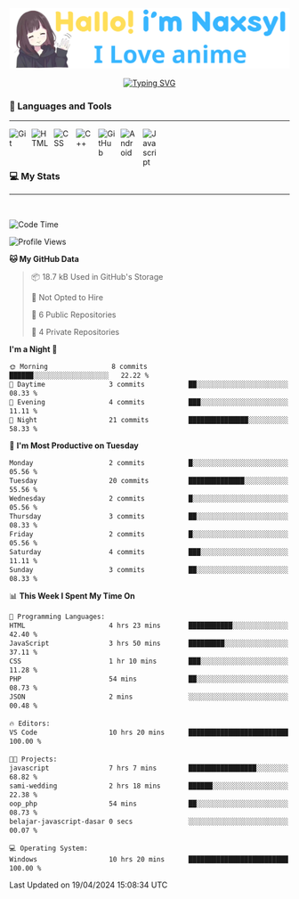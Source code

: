 <p align="center"><a href="https://github.com/Naxsyl"><img width=580px alt="Hello, I'm Naxsyl. I Love Anime" src="img/banner.png" /></a></p>

<p align="center">
<a href="https://git.io/typing-svg"><img src="https://readme-typing-svg.herokuapp.com?font=Fira+Code&weight=600&size=22&pause=1000&center=true&vCenter=true&random=false&width=435&lines=Newbie+Programmer;Back-end+web+and+app+developer;Learn+Something+Interesting" alt="Typing SVG" /></a>
</p>

### 🧰 Languages and Tools

---

<img align="left" alt="Git" width="30px" style="padding-right:10px;" src="https://cdn.jsdelivr.net/gh/devicons/devicon/icons/git/git-original.svg" />
<img align="left" alt="HTML" width="30px" style="padding-right:10px;" src="https://cdn.jsdelivr.net/gh/devicons/devicon/icons/html5/html5-plain.svg" />
<img align="left" alt="CSS" width="30px" style="padding-right:10px;" src="https://cdn.jsdelivr.net/gh/devicons/devicon/icons/css3/css3-plain.svg" />
<img align="left" alt="C++" width="30px" style="padding-right:10px;" src="https://cdn.jsdelivr.net/gh/devicons/devicon/icons/cplusplus/cplusplus-line.svg" />
<img align="left" alt="GitHub" width="30px" style="padding-right:10px;" src="https://cdn.jsdelivr.net/gh/devicons/devicon/icons/github/github-original.svg" />
<img align="left" alt="Android" width="30px" style="padding-right:10px;" src="https://cdn.jsdelivr.net/gh/devicons/devicon/icons/android/android-plain.svg" />
<img align="left" alt="Javascript" width="30px" style="padding-right:10px;" src="https://cdn.jsdelivr.net/gh/devicons/devicon@latest/icons/javascript/javascript-original.svg" />
<br>
<br>
<br>


### 💻 My Stats

---

<br>

<!--START_SECTION:waka-->
![Code Time](http://img.shields.io/badge/Code%20Time-16%20hrs%2036%20mins-blue)

![Profile Views](http://img.shields.io/badge/Profile%20Views-234-blue)

**🐱 My GitHub Data** 

> 📦 18.7 kB Used in GitHub's Storage 
 > 
> 🚫 Not Opted to Hire
 > 
> 📜 6 Public Repositories 
 > 
> 🔑 4 Private Repositories 
 > 
**I'm a Night 🦉** 

```text
🌞 Morning                8 commits           ██████░░░░░░░░░░░░░░░░░░░   22.22 % 
🌆 Daytime                3 commits           ██░░░░░░░░░░░░░░░░░░░░░░░   08.33 % 
🌃 Evening                4 commits           ███░░░░░░░░░░░░░░░░░░░░░░   11.11 % 
🌙 Night                  21 commits          ███████████████░░░░░░░░░░   58.33 % 
```
📅 **I'm Most Productive on Tuesday** 

```text
Monday                   2 commits           █░░░░░░░░░░░░░░░░░░░░░░░░   05.56 % 
Tuesday                  20 commits          ██████████████░░░░░░░░░░░   55.56 % 
Wednesday                2 commits           █░░░░░░░░░░░░░░░░░░░░░░░░   05.56 % 
Thursday                 3 commits           ██░░░░░░░░░░░░░░░░░░░░░░░   08.33 % 
Friday                   2 commits           █░░░░░░░░░░░░░░░░░░░░░░░░   05.56 % 
Saturday                 4 commits           ███░░░░░░░░░░░░░░░░░░░░░░   11.11 % 
Sunday                   3 commits           ██░░░░░░░░░░░░░░░░░░░░░░░   08.33 % 
```


📊 **This Week I Spent My Time On** 

```text
💬 Programming Languages: 
HTML                     4 hrs 23 mins       ███████████░░░░░░░░░░░░░░   42.40 % 
JavaScript               3 hrs 50 mins       █████████░░░░░░░░░░░░░░░░   37.11 % 
CSS                      1 hr 10 mins        ███░░░░░░░░░░░░░░░░░░░░░░   11.28 % 
PHP                      54 mins             ██░░░░░░░░░░░░░░░░░░░░░░░   08.73 % 
JSON                     2 mins              ░░░░░░░░░░░░░░░░░░░░░░░░░   00.48 % 

🔥 Editors: 
VS Code                  10 hrs 20 mins      █████████████████████████   100.00 % 

🐱‍💻 Projects: 
javascript               7 hrs 7 mins        █████████████████░░░░░░░░   68.82 % 
sami-wedding             2 hrs 18 mins       ██████░░░░░░░░░░░░░░░░░░░   22.38 % 
oop_php                  54 mins             ██░░░░░░░░░░░░░░░░░░░░░░░   08.73 % 
belajar-javascript-dasar 0 secs              ░░░░░░░░░░░░░░░░░░░░░░░░░   00.07 % 

💻 Operating System: 
Windows                  10 hrs 20 mins      █████████████████████████   100.00 % 
```


 Last Updated on 19/04/2024 15:08:34 UTC
<!--END_SECTION:waka-->

